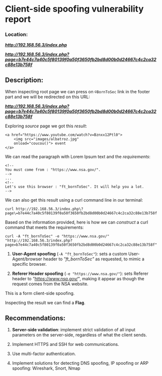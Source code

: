 # Client-side spoofing vulnerability report

### Location: 
***http://192.168.56.3/index.php***

***http://192.168.56.3/index.php?page=b7e44c7a40c5f80139f0a50f3650fb2bd8d00b0d24667c4c2ca32c88e13b758f***

## Description:

When inspecting root page we can press on `©BornToSec` link in the footer part and we will be redirected on this URL:

***http://192.168.56.3/index.php?page=b7e44c7a40c5f80139f0a50f3650fb2bd8d00b0d24667c4c2ca32c88e13b758f***

Exploring _source_ page we got this _result_:
```
<a href="https://www.youtube.com/watch?v=Bznxx12Ptl0">
    <img src="images/albatroz.jpg"
    onload="coucou()"> event
</a>
```
We can read the paragraph with Lorem Ipsum text and the _requirements_:

```
<!--
You must come from : "https://www.nsa.gov/".
-->
...
<!--
Let's use this browser : "ft_bornToSec". It will help you a lot.
-->
```

We can also get this result using a curl command line in our terminal:

`curl http://192.168.56.3/index.php\?page\=b7e44c7a40c5f80139f0a50f3650fb2bd8d00b0d24667c4c2ca32c88e13b758f`

Based on the information provided, here is how we can _construct_ a curl command that meets the requirements:

`curl -A "ft_bornToSec" -e "https://www.nsa.gov/" "http://192.168.56.3/index.php?page=b7e44c7a40c5f80139f0a50f3650fb2bd8d00b0d24667c4c2ca32c88e13b758f"`

1. **User-Agent spoofing** (`-A "ft_bornToSec"`): sets a custom User-Agent/browser header to _"ft_bornToSec"_ as requested, to mimic a specific browser.

2. **Referer Header spoofing** (`-e "https://www.nsa.gov/"`): sets Referer header to _"https://www.nsa.gov/"_, making it appear as though the request comes from the NSA website.


This is a form client-side spoofing.

Inspecting the result we can find a **Flag**.

## Recommendations:

1. **Server-side validation**: implement strict validation of all input parameters on the server-side, regardless of what the client sends.

2. Implement HTTPS and SSH for web communications.

3. Use multi-factor authentication.

4. Implement solutions for detecting DNS spoofing, IP spoofing or ARP spoofing: Wireshark, Snort, Nmap